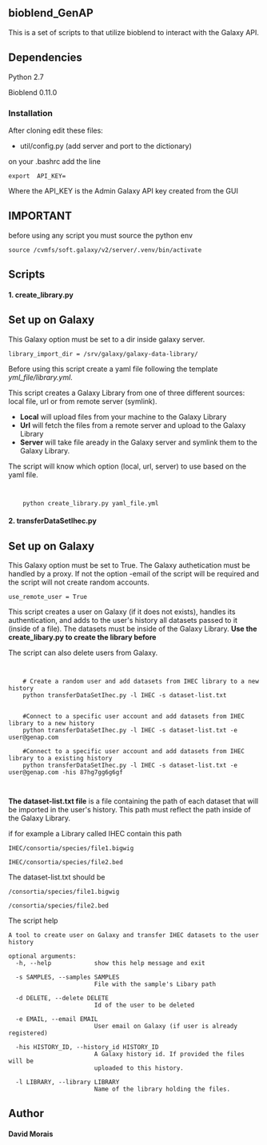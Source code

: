 ## bioblend_GenAP

This is a set of scripts to that utilize bioblend to interact with the 
Galaxy API.



## Dependencies
Python 2.7 

Bioblend 0.11.0 

### **Installation**
After cloning edit these files:
* util/config.py  (add server and port to the dictionary)

on your .bashrc add the line
````
export  API_KEY=
````
Where the API_KEY is the Admin Galaxy API key created from the GUI

## IMPORTANT

before using any script you must source the python env

```
source /cvmfs/soft.galaxy/v2/server/.venv/bin/activate
```

## Scripts
#### 1. **create_library.py**

## Set up on Galaxy
This Galaxy option must be set to a dir inside galaxy server.
````
library_import_dir = /srv/galaxy/galaxy-data-library/
````
Before using this script create a yaml file  following the template 
*yml_file/library.yml*.

This script creates a Galaxy Library from one of three different sources:
 local  file, url or from remote server (symlink). 
 * **Local** will upload files from your machine to the Galaxy Library
 * **Url** will fetch the files from a remote server and upload to the Galaxy
  Library
 *  **Server** will take file aready in the Galaxy server and symlink them
 to the Galaxy Library.
 
 The script will know which option (local, url, server) to use based on
 the yaml file.

```


    python create_library.py yaml_file.yml

```

#### 2. **transferDataSetIhec.py**

## Set up on Galaxy
This Galaxy option must be set to True. The Galaxy authetication must be
 handled by a proxy. If not the option -email of the script will be required
 and the script will not create random accounts.
```` 
use_remote_user = True
````
This script creates a user on Galaxy (if it does not exists), handles its
authentication, and adds to the user's history all datasets passed
to it (inside of a file). The datasets must be inside of the Galaxy Library.
**Use the create_libary.py to create the library before**

The script can also delete users from Galaxy.

````


    # Create a random user and add datasets from IHEC library to a new history
    python transferDataSetIhec.py -l IHEC -s dataset-list.txt 
    
    
    #Connect to a specific user account and add datasets from IHEC library to a new history  
    python transferDataSetIhec.py -l IHEC -s dataset-list.txt -e user@genap.com 
    
    #Connect to a specific user account and add datasets from IHEC library to a existing history 
    python transferDataSetIhec.py -l IHEC -s dataset-list.txt -e user@genap.com -his 87hg7gg6g6gf
    


````

**The dataset-list.txt file** is a file containing the path of each dataset
that will be imported in the user's history. This path must reflect the 
path inside of the Galaxy Library.

if for example a Library called IHEC contain this path
````
IHEC/consortia/species/file1.bigwig

IHEC/consortia/species/file2.bed
````
The dataset-list.txt should be
````
/consortia/species/file1.bigwig

/consortia/species/file2.bed
````

The script help

```
A tool to create user on Galaxy and transfer IHEC datasets to the user history

optional arguments:
  -h, --help            show this help message and exit
  
  -s SAMPLES, --samples SAMPLES
                        File with the sample's Libary path
                        
  -d DELETE, --delete DELETE
                        Id of the user to be deleted
                        
  -e EMAIL, --email EMAIL
                        User email on Galaxy (if user is already registered)
                        
  -his HISTORY_ID, --history_id HISTORY_ID
                        A Galaxy history id. If provided the files will be
                        uploaded to this history.
                        
  -l LIBRARY, --library LIBRARY
                        Name of the library holding the files.

```





## Author
#### **David Morais**
